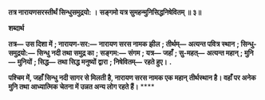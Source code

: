 **तत्र नारायणसरस्तीर्थं सिन्धुसमुद्रयो: ।** **सङ्गमो यत्र सुमहन्मुनिसिद्धनिषेवितम् ॥ ३॥** 

**शब्दार्थ** 

**तत्र—** **उस दिशा में** **; नारायण-सर:—** **नारायण सरस नामक झील** **; तीर्थम्—** **अत्यन्त पवित्र स्थान** **; सिन्धु-समुद्रयो:—** **सिन्धु** **नदी तथा समुद्र का** **; सङ्गम:—** **संगम** **; यत्र—** **जहाँ** **; सु-महत्—** **अत्यन्त महान्** **; मुनि—** **मुनियों** **; सिद्ध—** **तथा सिद्ध मनुष्यों** **द्वारा** **; निषेवितम्—** **रहते हुए।** **.** 

**पश्चिम में, जहाँ सिन्धु नदी सागर से मिलती है, नारायण सरस नामक एक महान्** **तीर्थस्थान है। वहाँ पर अनेक मुनि तथा आध्यात्मिक चेतना में उन्नत अन्य लोग रहते हैं।** **** 